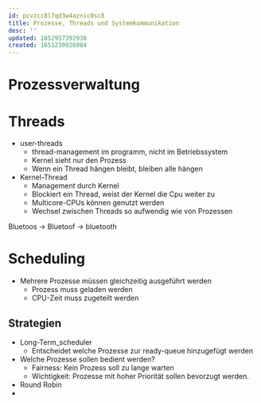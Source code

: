 ```yaml
---
id: pcvzcc8l7qd3w4aznic0sc8
title: Prozesse, Threads und Systemkommunikation
desc: ''
updated: 1652957392930
created: 1651230926984
---
```

# Prozessverwaltung

# Threads
- user-threads
  - thread-management im programm, nicht im Betriebssystem
  - Kernel sieht nur den Prozess
  - Wenn ein Thread hängen bleibt, bleiben alle hängen
- Kernel-Thread
  - Management durch Kernel
  - Blockiert ein Thread, weist der Kernel die Cpu weiter zu
  - Multicore-CPUs können genutzt werden
  - Wechsel zwischen Threads so aufwendig wie von Prozessen

Bluetoos -> Bluetoof -> bluetooth
# Scheduling

- Mehrere Prozesse müssen gleichzeitig ausgeführt werden
  - Prozess muss geladen werden
  - CPU-Zeit muss zugeteilt werden

## Strategien
- Long-Term_scheduler
  - Entscheidet welche Prozesse zur ready-queue hinzugefügt werden
- Welche Prozesse sollen bedient werden?
  - Fairness: Kein Prozess soll zu lange warten
  - Wichtigkeit: Prozesse mit hoher Priorität sollen bevorzugt werden.
- Round Robin
- 